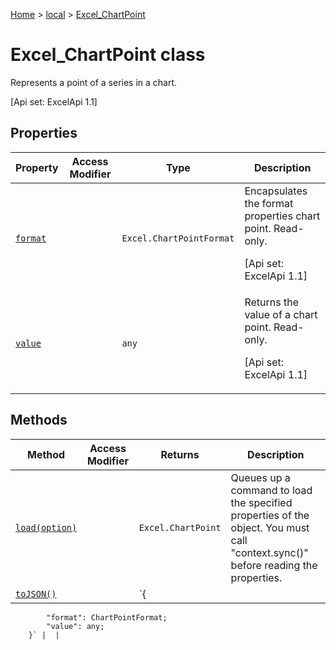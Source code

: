 [Home](./index) &gt; [local](local.md) &gt; [Excel\_ChartPoint](local.excel_chartpoint.md)

# Excel\_ChartPoint class

Represents a point of a series in a chart. 

 \[Api set: ExcelApi 1.1\]

## Properties

|  Property | Access Modifier | Type | Description |
|  --- | --- | --- | --- |
|  [`format`](local.excel_chartpoint.format.md) |  | `Excel.ChartPointFormat` | Encapsulates the format properties chart point. Read-only. <p/> \[Api set: ExcelApi 1.1\] |
|  [`value`](local.excel_chartpoint.value.md) |  | `any` | Returns the value of a chart point. Read-only. <p/> \[Api set: ExcelApi 1.1\] |

## Methods

|  Method | Access Modifier | Returns | Description |
|  --- | --- | --- | --- |
|  [`load(option)`](local.excel_chartpoint.load.md) |  | `Excel.ChartPoint` | Queues up a command to load the specified properties of the object. You must call "context.sync()" before reading the properties. |
|  [`toJSON()`](local.excel_chartpoint.tojson.md) |  | `{
            "format": ChartPointFormat;
            "value": any;
        }` |  |

